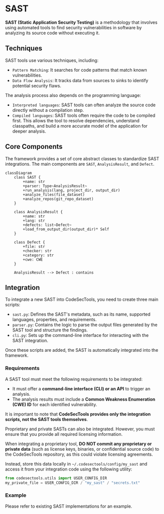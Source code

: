 # SAST

**SAST (Static Application Security Testing)** is a methodology that involves using automated tools to find security vulnerabilities in software by analyzing its source code without executing it.

## Techniques

SAST tools use various techniques, including:

- `Pattern Matching`: It searches for code patterns that match known vulnerabilities.
- `Data Flow Analysis`: It tracks data from sources to sinks to identify potential security flaws.

The analysis process also depends on the programming language:

- `Interpreted languages`: SAST tools can often analyze the source code directly without a compilation step.
- `Compiled languages`: SAST tools often require the code to be compiled first. This allows the tool to resolve dependencies, understand classpaths, and build a more accurate model of the application for deeper analysis.

## Core Components

The framework provides a set of core abstract classes to standardize SAST integrations. The main components are `SAST`, `AnalysisResult`, and `Defect`.

```mermaid
classDiagram
    class SAST {
        +name: str
        +parser: Type~AnalysisResult~
        +run_analysis(lang, project_dir, output_dir)
        +analyze_files(file_dataset)
        +analyze_repos(git_repo_dataset)
    }

    class AnalysisResult {
        +name: str
        +lang: str
        +defects: list~Defect~
        +load_from_output_dir(output_dir)* Self
    }

    class Defect {
        +file: str
        +checker: str
        +category: str
        +cwe: CWE
    }

    AnalysisResult --> Defect : contains
```

## Integration

To integrate a new SAST into CodeSecTools, you need to create three main scripts:

- `sast.py`: Defines the SAST's metadata, such as its name, supported languages, properties, and requirements.
- `parser.py`: Contains the logic to parse the output files generated by the SAST tool and structure the findings.
- `cli.py`: Sets up the command-line interface for interacting with the SAST integration.

Once these scripts are added, the SAST is automatically integrated into the framework.

### Requirements
A SAST tool must meet the following requirements to be integrated:

- It must offer a **command-line interface (CLI) or an API** to trigger an analysis.
- The analysis results must include a **Common Weakness Enumeration (CWE) ID** for each identified vulnerability.

It is important to note that **CodeSecTools provides only the integration scripts, not the SAST tools themselves**.

Proprietary and private SASTs can also be integrated. However, you must ensure that you provide all required licensing information.

When integrating a proprietary tool, **DO NOT commit any proprietary or private data** (such as license keys, binaries, or confidential source code) to the CodeSecTools repository, as this could violate licensing agreements.

Instead, store this data locally in `~/.codesectools/config/my_sast` and access it from your integration code using the following utility:
```python
from codesectools.utils import USER_CONFIG_DIR
my_private_file = USER_CONFIG_DIR / "my_sast" / "secrets.txt"
```

### Example

Please refer to existing SAST implementations for an example.
